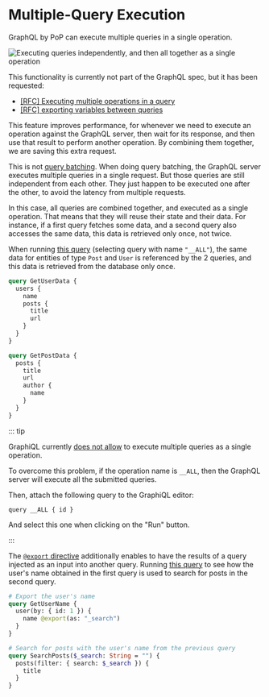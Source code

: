 # Multiple-Query Execution

GraphQL by PoP can execute multiple queries in a single operation.

![Executing queries independently, and then all together as a single operation](/images/executing-multiple-queries.gif)

This functionality is currently not part of the GraphQL spec, but it has been requested:

- [[RFC] Executing multiple operations in a query](https://github.com/graphql/graphql-spec/issues/375)
- [[RFC] exporting variables between queries](https://github.com/graphql/graphql-spec/issues/377)

This feature improves performance, for whenever we need to execute an operation against the GraphQL server, then wait for its response, and then use that result to perform another operation. By combining them together, we are saving this extra request.

This is not [query batching](https://www.apollographql.com/blog/query-batching-in-apollo-63acfd859862/). When doing query batching, the GraphQL server executes multiple queries in a single request. But those queries are still independent from each other. They just happen to be executed one after the other, to avoid the latency from multiple requests.

In this case, all queries are combined together, and executed as a single operation. That means that they will reuse their state and their data. For instance, if a first query fetches some data, and a second query also accesses the same data, this data is retrieved only once, not twice.

When running <a href="https://newapi.getpop.org/graphiql/?query=%23%20Run%20this%20query%20to%20execute%20all%20other%20queries%2C%20together%0Aquery%20__ALL%20%7B%20id%20%7D%0A%0Aquery%20GetUserData%20%7B%0A%20%20users%20%7B%0A%20%20%20%20name%0A%20%20%20%20posts%20%7B%0A%20%20%20%20%20%20title%0A%20%20%20%20%20%20url%0A%20%20%20%20%7D%0A%20%20%7D%0A%7D%0A%0Aquery%20GetPostData%20%7B%0A%20%20posts%20%7B%0A%20%20%20%20title%0A%20%20%20%20url%0A%20%20%20%20author%20%7B%0A%20%20%20%20%20%20name%0A%20%20%20%20%7D%0A%20%20%7D%0A%7D&operationName=__ALL">this query</a> (selecting query with name `"__ALL"`), the same data for entities of type `Post` and `User` is referenced by the 2 queries, and this data is retrieved from the database only once.

```graphql
query GetUserData {
  users {
    name
    posts {
      title
      url
    }
  }
}

query GetPostData {
  posts {
    title
    url
    author {
      name
    }
  }
}
```

::: tip

GraphiQL currently [does not allow](https://github.com/graphql/graphiql/issues/1635) to execute multiple queries as a single operation. 

To overcome this problem, if the operation name is `__ALL`, then the GraphQL server will execute all the submitted queries.

Then, attach the following query to the GraphiQL editor:

```query __ALL { id }```

And select this one when clicking on the "Run" button.

:::

The [`@export` directive](export) additionally enables to have the results of a query injected as an input into another query. Running <a href="https://newapi.getpop.org/graphiql/?query=%23%20Run%20this%20query%20to%20execute%20all%20other%20queries%2C%20together%0Aquery%20__ALL%20%7B%20id%20%7D%0A%0A%23%20Export%20the%20user%27s%20name%0Aquery%20GetUserName%20%7B%0A%20%20user(by:{id%3A1})%20%7B%0A%20%20%20%20name%20%40export(as%3A%20%22_search%22)%0A%20%20%7D%0A%7D%0A%0A%23%20Search%20for%20posts%20with%20the%20user%27s%20name%20from%20the%20previous%20query%0Aquery%20SearchPosts(%24_search%3A%20String%20%3D%20%22%22)%20%7B%0A%20%20posts(filter:{search%3A%20%24_search})%20%7B%0A%20%20%20%20title%0A%20%20%7D%0A%7D&operationName=__ALL">this query</a> to see how the user's name obtained in the first query is used to search for posts in the second query.

```graphql
# Export the user's name
query GetUserName {
  user(by: { id: 1 }) {
    name @export(as: "_search")
  }
}

# Search for posts with the user's name from the previous query
query SearchPosts($_search: String = "") {
  posts(filter: { search: $_search }) {
    title
  }
}
```
